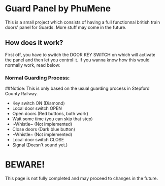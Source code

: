 # Guard Panel by PhuMene
This is a small project which consists of having a full functionnal british train doors' panel for Guards.
More stuff may come in the future.

## How does it work?
First off, you have to switch the DOOR KEY SWITCH on which will activate the panel and then let you control it.
If you wanna know how this would normally work, read below:
### Normal Guarding Process:
##Notice: This is only based on the usual guarding process in Stepford County Railway.
- Key switch ON (Diamond)
- Local door switch OPEN
- Open doors (Red buttons, both work)
- Wait some time (you can skip that step)
- ~Whistle~ (Not implemented)
- Close doors (Dark blue button)
- ~Whistle~ (Not implemented)
- Local door switch CLOSE
- Signal (Doesn't sound yet.)

# BEWARE!
This page is not fully completed and may proceed to changes in the future.

